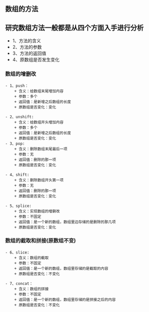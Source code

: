 ## 数组的方法
## 研究数组方法一般都是从四个方面入手进行分析

- 1、方法的含义
- 2、方法的参数
- 3、方法的返回值
- 4、原数组是否发生变化

### 数组的增删改
    - 1、push：
        + 含义：给数组末尾增加内容
        + 参数：多个
        + 返回值：是新增之后数组的长度
        + 原数组是否变化：变化

    - 2、unshift:
        + 含义：给数组开头增加内容
        + 参数：多个
        + 返回值：是新增之后数组的长度
        + 原数组是否变化：变化
    - 3、pop:
        + 含义：删除数组末尾最后一项
        + 参数：无
        + 返回值：删除的那一项
        + 原数组是否变化：变化

    - 4、shift:
        + 含义：删除数组开头第一项
        + 参数：无
        + 返回值：删除的那一项
        + 原数组是否变化：变化

    - 5、splice:
        + 含义：实现数组的增删改
        + 参数：不固定
        + 返回值：是一个新的数组，数组里边存储的是删除的那几项
        + 原数组是否变化：变化

### 数组的截取和拼接(原数组不变)
    - 6、slice:
        + 含义：数组的截取
        + 参数：不固定
        + 返回值：是一个新的数组，数组里存储的是截取的内容
        + 原数组是否变化：不变化

    - 7、concat：
        + 含义：数组的拼接
        + 参数：不固定
        + 返回值：是一个新的数组，数组里存储的是拼接之后的内容
        + 原数组是否变化：不变化





